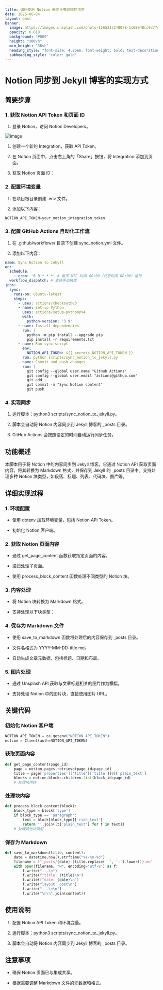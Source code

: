 ```yaml
---
title: 如何使用 Notion 来同步管理你的博客
date: 2025-06-04
layout: post
banner:
  image: https://images.unsplash.com/photo-1665217248078-1c68948cc937?crop=entropy&cs=tinysrgb&fit=max&fm=jpg&ixid=M3w2OTIwMzJ8MHwxfHJhbmRvbXx8fHx8fHx8fDE3NDkwNjgzMzJ8&ixlib=rb-4.1.0&q=80&w=1080
  opacity: 0.618
  background: "#000"
  height: "100vh"
  min_height: "38vh"
  heading_style: "font-size: 4.25em; font-weight: bold; text-decoration: underline"
  subheading_style: "color: gold"
---
```


# Notion 同步到 Jekyll 博客的实现方式

## 简要步骤

### 1. 获取 Notion API Token 和页面 ID

1. 登录 Notion，访问 Notion Developers。

![image](https://prod-files-secure.s3.us-west-2.amazonaws.com/a7a0cc5a-89b9-4cda-8686-1fba0ca52f40/d19c1afe-dea5-4312-9333-786b0ba83054/image.png?X-Amz-Algorithm=AWS4-HMAC-SHA256&X-Amz-Content-Sha256=UNSIGNED-PAYLOAD&X-Amz-Credential=ASIAZI2LB4665VHQCRIV%2F20250604%2Fus-west-2%2Fs3%2Faws4_request&X-Amz-Date=20250604T201851Z&X-Amz-Expires=3600&X-Amz-Security-Token=IQoJb3JpZ2luX2VjEFsaCXVzLXdlc3QtMiJHMEUCIQDMYBjk3HjqOTr0dtuTP2OB1JujqHWwqzEo3uM8p5OsGQIgG4DHeHeyoDwfZ3%2FpnGRp1lpl3MROg5%2B%2B9rwVef86hS4q%2FwMINBAAGgw2Mzc0MjMxODM4MDUiDAD3kQ3hz%2BK5ezJwjyrcA471g5i%2FzD99l9QBJ5vLYNSRsJLcGaWkyBe7S9wOWzimU9I6rwnBQfChlqS6JwGmh4hM63Mox1K41AvJd0EfNT35kp66bfFsC9317FPERsx46DL20WlT4TGxysFtLVdvB53E8MQGhfdlbqNZKUWeod2GWuZ9JKYPRU3WDEo0R9RpTQDG%2Bwo92fbMKXvrubNyLqLUaBctRk7x2ysSjGvTzERSIh3Sm4oJ%2BIp3jXe59NzEaCWobb7kKsmMcYUlR%2BQTGtxWYL5yyxKuggIb1YtxpDWYqKqMuGupjUrEc9qw5oJjwnHaNX4Uzr8WlF%2Fund5X6a1rAOUVgBDyZn3ik9x6ejVg3hkkEzpDpG%2F5kJr70pb3iFZGaSpEbXieB9hb1purdebdwDPzS5n%2FWi6qWVggJzgDdxH%2FqPnZ7u8uRk45NPgPqnZDFKhbUW8U%2BqG3FC2hleUB7wk4pzuytIf3IzjDQ2t%2FzdEhA%2FeiiRDPmZCUDKGk3AqVS9KgA6HtTJmcSlK2Jwon0ISYt%2BNQAIkNfFsz7CHRk5sSl69%2BZdmg3bQaMojrtAWolY%2FKByO%2BimAkyzJ1XnHj0Ta1NKetNG0FU9jzX8dYW4MQyD2sIGlS8It4qzxSVsK%2FP4WdoxRpYlekMMatgsIGOqUBUQ44YJ1j3fYWaiPtL%2B64rFJVOlnqKu1lWjrhtM%2BX6IrNepsdUr1dk1ag9CVN3ZbDOGPYYqfukpKTnTqcTrcs9vbBTl90wZIzOGsIB4vrKzy1ZtAGYPPXMWsurDL%2FHZNP2fIT29gFyhcZmvgD8EABdOu%2BdYff1RyZEh6NOXUhxi9nxH%2FG3SzpBBeVoJ%2FP35uGpfIFiVHYzdOnzmYsyIjwTImLqOPm&X-Amz-Signature=6adffaa721ed652b4b5d6c78acfd79868dbd50a81e90e44cda9e81e804625a80&X-Amz-SignedHeaders=host&x-id=GetObject)

1. 创建一个新的 Integration，获取 API Token。

1. 在 Notion 页面中，点击右上角的「Share」按钮，将 Integration 添加到页面。

1. 获取 Notion 页面 ID：


### 2. 配置环境变量

1. 在项目根目录创建 .env 文件。

1. 添加以下内容：

```javascript
NOTION_API_TOKEN=your_notion_integration_token
```

### 3. 配置 GitHub Actions 自动化工作流

1. 在 .github/workflows/ 目录下创建 sync_notion.yml 文件。

1. 添加以下内容：

```yaml
name: Sync Notion to Jekyll
on:
  schedule:
    - cron: '0 0 * * *' # 每天 UTC 时间 00:00（北京时间 08:00）运行
  workflow_dispatch: # 支持手动触发
jobs:
  sync:
    runs-on: ubuntu-latest
    steps:
      - uses: actions/checkout@v3
      - name: Set up Python
        uses: actions/setup-python@v4
        with:
          python-version: '3.9'
      - name: Install dependencies
        run: |
          python -m pip install --upgrade pip
          pip install -r requirements.txt
      - name: Run sync script
        env:
          NOTION_API_TOKEN: ${{ secrets.NOTION_API_TOKEN }}
        run: python scripts/sync_notion_to_jekyll.py
      - name: Commit and push changes
        run: |
          git config --global user.name "GitHub Actions"
          git config --global user.email "actions@github.com"
          git add .
          git commit -m "Sync Notion content"
          git push
```

### 4. 实现同步

1. 运行脚本：python3 scripts/sync_notion_to_jekyll.py。

1. 脚本会自动将 Notion 内容同步到 Jekyll 博客的 _posts 目录。

1. GitHub Actions 会按照设定的时间自动运行同步任务。

## 功能概述

本脚本用于将 Notion 中的内容同步到 Jekyll 博客。它通过 Notion API 获取页面内容，将其转换为 Markdown 格式，并保存到 Jekyll 的 _posts 目录中。支持处理多种 Notion 块类型，如段落、标题、列表、代码块、图片等。

## 详细实现过程

### 1. 环境配置

- 使用 dotenv 加载环境变量，包括 Notion API Token。

- 初始化 Notion 客户端。

### 2. 获取 Notion 页面内容

- 通过 get_page_content 函数获取指定页面的内容。

- 递归处理子页面。

- 使用 process_block_content 函数处理不同类型的 Notion 块。

### 3. 内容处理

- 将 Notion 块转换为 Markdown 格式。

- 支持处理以下块类型：


### 4. 保存为 Markdown 文件

- 使用 save_to_markdown 函数将处理后的内容保存到 _posts 目录。

- 文件名格式为 YYYY-MM-DD-title.md。

- 自动生成文章元数据，包括标题、日期和布局。

### 5. 图片处理

- 通过 Unsplash API 获取与文章标题相关的图片作为横幅。

- 支持处理 Notion 中的图片块，直接使用图片 URL。

## 关键代码

### 初始化 Notion 客户端

```python
NOTION_API_TOKEN = os.getenv("NOTION_API_TOKEN")
notion = Client(auth=NOTION_API_TOKEN)
```

### 获取页面内容

```python
def get_page_content(page_id):
    page = notion.pages.retrieve(page_id=page_id)
    title = page['properties']['title']['title'][0]['plain_text']
    blocks = notion.blocks.children.list(block_id=page_id)
    # 处理块内容
```

### 处理块内容

```python
def process_block_content(block):
    block_type = block['type']
    if block_type == 'paragraph':
        text = block[block_type]['rich_text']
        return ''.join([t['plain_text'] for t in text])
    # 处理其他块类型
```

### 保存为 Markdown

```python
def save_to_markdown(title, content):
    date = datetime.now().strftime("%Y-%m-%d")
    filename = f"_posts/{date}-{title.replace(' ', '-').lower()}.md"
    with open(filename, "w", encoding="utf-8") as f:
        f.write("---\n")
        f.write(f"title: {title}\n")
        f.write(f"date: {date}\n")
        f.write("layout: post\n")
        f.write("---\n\n")
        f.write("\n\n".join(content))
```

## 使用说明

1. 配置 Notion API Token 和环境变量。

1. 运行脚本：python3 scripts/sync_notion_to_jekyll.py。

1. 脚本会自动将 Notion 内容同步到 Jekyll 博客的 _posts 目录。

## 注意事项

- 确保 Notion 页面已与集成共享。

- 根据需要调整 Markdown 文件的元数据和格式。